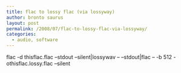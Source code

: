 ```yaml
---
title: flac to lossy flac (via lossyway)
author: bronto saurus
layout: post
permalink: /2008/07/flac-to-lossy-flac-via-lossyway/
categories:
  - audio, software
---
```

flac -d thisflac.flac &#8211;stdout &#8211;silent|lossywav &#8211; &#8211;stdout|flac &#8211; -b 512 -othisflac.lossy.flac &#8211;silent